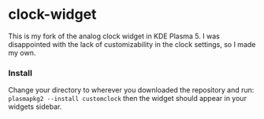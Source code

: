 # clock-widget

This is my fork of the analog clock widget in KDE Plasma 5. I was disappointed with the lack of customizability in the clock settings, so I made my own.

### Install
Change your directory to wherever you downloaded the repository and run:
`plasmapkg2 --install customclock`
then the widget should appear in your widgets sidebar.
